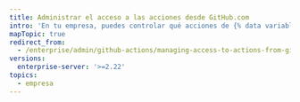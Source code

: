 ```yaml
---
title: Administrar el acceso a las acciones desde GitHub.com
intro: 'En tu empresa, puedes controlar qué acciones de {% data variables.product.prodname_dotcom_the_website %} y de {% data variables.product.prodname_marketplace %} se pueden utilizar.'
mapTopic: true
redirect_from:
  - /enterprise/admin/github-actions/managing-access-to-actions-from-githubcom
versions:
  enterprise-server: '>=2.22'
topics:
  - empresa
---
```


